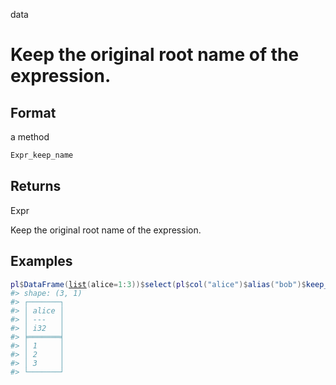 data

# Keep the original root name of the expression.

## Format

a method

```r
Expr_keep_name
```

## Returns

Expr

Keep the original root name of the expression.

## Examples

<pre class='r-example'><code><span class='r-in'><span><span class='va'>pl</span><span class='op'>$</span><span class='fu'>DataFrame</span><span class='op'>(</span><span class='fu'><a href='https://rdrr.io/r/base/list.html'>list</a></span><span class='op'>(</span>alice<span class='op'>=</span><span class='fl'>1</span><span class='op'>:</span><span class='fl'>3</span><span class='op'>)</span><span class='op'>)</span><span class='op'>$</span><span class='fu'>select</span><span class='op'>(</span><span class='va'>pl</span><span class='op'>$</span><span class='fu'>col</span><span class='op'>(</span><span class='st'>"alice"</span><span class='op'>)</span><span class='op'>$</span><span class='fu'>alias</span><span class='op'>(</span><span class='st'>"bob"</span><span class='op'>)</span><span class='op'>$</span><span class='fu'>keep_name</span><span class='op'>(</span><span class='op'>)</span><span class='op'>)</span></span></span>
<span class='r-out co'><span class='r-pr'>#&gt;</span> shape: (3, 1)</span>
<span class='r-out co'><span class='r-pr'>#&gt;</span> ┌───────┐</span>
<span class='r-out co'><span class='r-pr'>#&gt;</span> │ alice │</span>
<span class='r-out co'><span class='r-pr'>#&gt;</span> │ ---   │</span>
<span class='r-out co'><span class='r-pr'>#&gt;</span> │ i32   │</span>
<span class='r-out co'><span class='r-pr'>#&gt;</span> ╞═══════╡</span>
<span class='r-out co'><span class='r-pr'>#&gt;</span> │ 1     │</span>
<span class='r-out co'><span class='r-pr'>#&gt;</span> │ 2     │</span>
<span class='r-out co'><span class='r-pr'>#&gt;</span> │ 3     │</span>
<span class='r-out co'><span class='r-pr'>#&gt;</span> └───────┘</span>
 </code></pre>